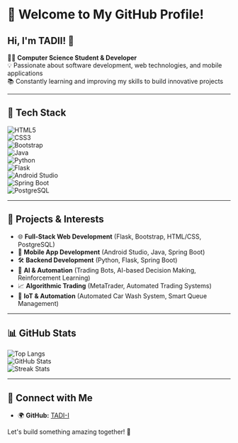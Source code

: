 # 🚀 Welcome to My GitHub Profile!

## Hi, I'm TADII! 👋

👨‍💻 **Computer Science Student & Developer**  
💡 Passionate about software development, web technologies, and mobile applications  
📚 Constantly learning and improving my skills to build innovative projects  

---

## 🌟 Tech Stack

![HTML5](https://img.shields.io/badge/html5-%23E34F26.svg?style=for-the-badge&logo=html5&logoColor=white)  
![CSS3](https://img.shields.io/badge/css3-%231572B6.svg?style=for-the-badge&logo=css3&logoColor=white)  
![Bootstrap](https://img.shields.io/badge/bootstrap-%23563D7C.svg?style=for-the-badge&logo=bootstrap&logoColor=white)  
![Java](https://img.shields.io/badge/java-%23ED8B00.svg?style=for-the-badge&logo=openjdk&logoColor=white)  
![Python](https://img.shields.io/badge/python-3670A0?style=for-the-badge&logo=python&logoColor=ffdd54)  
![Flask](https://img.shields.io/badge/flask-%23000000.svg?style=for-the-badge&logo=flask&logoColor=white)  
![Android Studio](https://img.shields.io/badge/android%20studio-%233DDC84.svg?style=for-the-badge&logo=android-studio&logoColor=white)  
![Spring Boot](https://img.shields.io/badge/spring%20boot-%236DB33F.svg?style=for-the-badge&logo=springboot&logoColor=white)  
![PostgreSQL](https://img.shields.io/badge/postgresql-%23316192.svg?style=for-the-badge&logo=postgresql&logoColor=white)  

---

## 📌 Projects & Interests

- 🌐 **Full-Stack Web Development** (Flask, Bootstrap, HTML/CSS, PostgreSQL)
- 📱 **Mobile App Development** (Android Studio, Java, Spring Boot)
- 🛠️ **Backend Development** (Python, Flask, Spring Boot)
- 🤖 **AI & Automation** (Trading Bots, AI-based Decision Making, Reinforcement Learning)
- 📈 **Algorithmic Trading** (MetaTrader, Automated Trading Systems)
- 🚗 **IoT & Automation** (Automated Car Wash System, Smart Queue Management)

---

## 📊 GitHub Stats

![Top Langs](https://github-readme-stats.vercel.app/api/top-langs/?username=TADI-I&theme=dark&hide_border=false&include_all_commits=false&count_private=false&layout=compact)  
![GitHub Stats](https://github-readme-stats.vercel.app/api?username=TADI-I&theme=dark&hide_border=false&include_all_commits=false&count_private=false)  
![Streak Stats](https://streak-stats.demolab.com/?user=TADI-I&theme=dark&hide_border=false)  

---

## 🔗 Connect with Me

- 🌍 **GitHub:** [TADI-I](https://github.com/TADI-I)

Let's build something amazing together! 🚀

